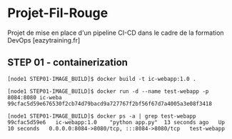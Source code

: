 # Projet-Fil-Rouge
Projet de mise en place d'un pipeline CI-CD dans le cadre de la formation DevOps [eazytraining.fr]

STEP 01 - containerization
--------------------------
```
[node1 STEP01-IMAGE_BUILD]$ docker build -t ic-webapp:1.0 .
```

```
[node1 STEP01-IMAGE_BUILD]$ docker run -d --name test-webapp -p 8084:8080 ic-weba
99cfac5d59e676530f2cb74d79bacd9a727767f2bf56f67d7a4005a3e08f3418
```

```
[node1 STEP01-IMAGE_BUILD]$ docker ps -a | grep test-webapp
99cfac5d59e6   ic-webapp:1.0    "python app.py"  13 seconds ago   Up 10 seconds   0.0.0.0:8084->8080/tcp, :::8084->8080/tcp   test-webapp
```
